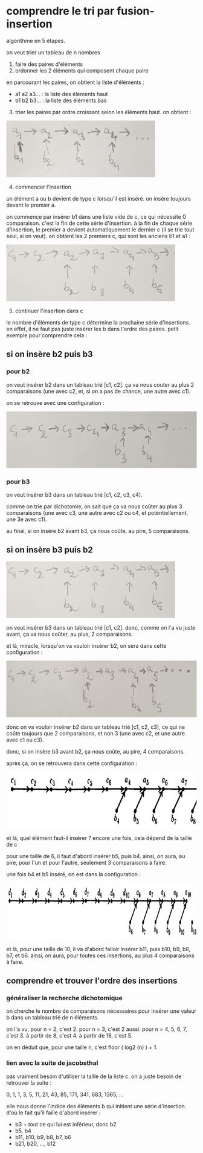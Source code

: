 # comprendre le tri par fusion-insertion

algorithme en 5 étapes.

on veut trier un tableau de n nombres

1. faire des paires d'éléments
2. ordonner les 2 éléments qui composent chaque paire

en parcourant les paires, on obtient la liste d'éléments :
- a1 a2 a3... : la liste des éléments haut
- b1 b2 b3... : la liste des éléments bas

3. trier les paires par ordre croissant selon les éléments haut. on obtient :

<img src="img/a.png" height="150px" />

4. commencer l'insertion

un élément a ou b devient de type c lorsqu'il est inséré. on insère toujours devant le premier a.

on commence par insérer b1 dans une liste vide de c, ce qui nécessite 0 comparaison. c'est la fin de cette série d'insertion. à la fin de chaque série d'insertion, le premier a devient automatiquement le dernier c (il se trie tout seul, si on veut). on obtient les 2 premiers c, qui sont les anciens b1 et a1 :

<img src="img/b.png" height="150px" />

5. continuer l'insertion dans c

le nombre d'éléments de type c détermine la prochaine série d'insertions. en effet, il ne faut pas juste insérer les b dans l'ordre des paires. petit exemple pour comprendre cela :

## si on insère b2 puis b3

### pour b2

on veut insérer b2 dans un tableau trié [c1, c2]. ça va nous couter au plus 2 comparaisons (une avec c2, et, si on a pas de chance, une autre avec c1).

on se retrouve avec une configuration :

<img src="img/c.png" height="150px" />

### pour b3

on veut insérer b3 dans un tableau trié [c1, c2, c3, c4].

comme on trie par dichotomie, on sait que ça va nous coûter au plus 3 comparaisons (une avec c3, une autre avec c2 ou c4, et potentiellement, une 3e avec c1).

au final, si on insère b2 avant b3, ça nous coûte, au pire, 5 comparaisons.

## si on insère b3 puis b2

<img src="img/b.png" height="150px" />

on veut insérer b3 dans un tableau trié [c1, c2]. donc, comme on l'a vu juste avant, ça va nous coûter, au plus, 2 comparaisons.

et là, miracle, lorsqu'on va vouloir insérer b2, on sera dans cette configuration :

<img src="img/d.png" height="150px" />

donc on va vouloir insérer b2 dans un tableau trié [c1, c2, c3], ce qui ne coûte toujours que 2 comparaisons, et non 3 (une avec c2, et une autre avec c1 ou c3).

donc, si on insère b3 avant b2, ça nous coûte, au pire, 4 comparaisons.

après ça, on se retrouvera dans cette configuration :

<img src="img/e.png" height="150px" />

et là, quel élément faut-il insérer ? encore une fois, cela dépend de la taille de c

pour une taille de 6, il faut d'abord insérer b5, puis b4. ainsi, on aura, au pire, pour l'un et pour l'autre, seulement 3 comparaisons à faire.

une fois b4 et b5 inséré, on est dans la configuration :

<img src="img/f.png" height="150px" />

et là, pour une taille de 10, il va d'abord falloir insérer b11, puis b10, b9, b8, b7, et b6. ainsi, on aura, pour toutes ces insertions, au plus 4 comparaisons à faire.

## comprendre et trouver l'ordre des insertions

### généraliser la recherche dichotomique

on cherche le nombre de comparaisons nécessaires pour insérer une valeur b dans un tableau trié de n éléments.

on l'a vu, pour n = 2, c'est 2. pour n = 3, c'est 2 aussi. pour n = 4, 5, 6, 7, c'est 3. à partir de 8, c'est 4. à partir de 16, c'est 5.

on en déduit que, pour une taille n, c'est floor ( log2 (n) ) + 1.

### lien avec la suite de jacobsthal

pas vraiment besoin d'utiliser la taille de la liste c. on a juste besoin de retrouver la suite :

0, 1, 1, 3, 5, 11, 21, 43, 85, 171, 341, 683, 1365, ...

elle nous donne l'indice des éléments b qui initient une série d'insertion. d'où le fait qu'il faille d'abord insérer :
- b3 + tout ce qui lui est inférieur, donc b2
- b5, b4
- b11, b10, b9, b8, b7, b6
- b21, b20, ..., b12

